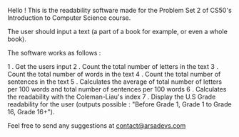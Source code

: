 Hello ! This is the readability software made for the Problem Set 2 of CS50's Introduction to Computer Science course.

The user should input a text (a part of a book for example, or even a whole book).

The software works as follows :

1 . Get the users input
2 . Count the total number of letters in the text
3 . Count the total number of words in the text
4 . Count the total number of sentences in the text
5 . Calculates the average of total number of letters per 100 words and total number of sentences per 100 words
6 . Calculates the readability with the Coleman-Liau's index
7 . Display the U.S Grade readability for the user (outputs possible : "Before Grade 1, Grade 1 to Grade 16, Grade 16+").

Feel free to send any suggestions at contact@arsadevs.com 